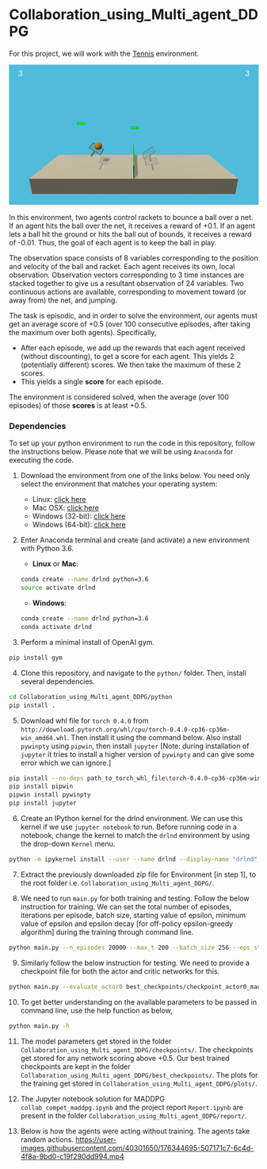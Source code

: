 # Collaboration_using_Multi_agent_DDPG

For this project, we will work with the [Tennis](https://github.com/Unity-Technologies/ml-agents/blob/master/docs/Learning-Environment-Examples.md#tennis) environment.

<img src="docs/description.gif">

In this environment, two agents control rackets to bounce a ball over a net. If an agent hits the ball over the net, it receives a reward of +0.1.  If an agent lets a ball hit the ground or hits the ball out of bounds, it receives a reward of -0.01.  Thus, the goal of each agent is to keep the ball in play.

The observation space consists of 8 variables corresponding to the position and velocity of the ball and racket. Each agent receives its own, local observation. Observation vectors corresponding to 3 time instances are stacked together to give us a resultant observation of 24 variables. Two continuous actions are available, corresponding to movement toward (or away from) the net, and jumping. 

The task is episodic, and in order to solve the environment, our agents must get an average score of +0.5 (over 100 consecutive episodes, after taking the maximum over both agents). Specifically,

- After each episode, we add up the rewards that each agent received (without discounting), to get a score for each agent. This yields 2 (potentially different) scores. We then take the maximum of these 2 scores.
- This yields a single **score** for each episode.

The environment is considered solved, when the average (over 100 episodes) of those **scores** is at least +0.5.

### Dependencies

To set up your python environment to run the code in this repository, follow the instructions below. Please note that we will be using `Anaconda`
for executing the code. 

1. Download the environment from one of the links below.  You need only select the environment that matches your operating system:
    - Linux: [click here](https://s3-us-west-1.amazonaws.com/udacity-drlnd/P3/Tennis/Tennis_Linux.zip)
    - Mac OSX: [click here](https://s3-us-west-1.amazonaws.com/udacity-drlnd/P3/Tennis/Tennis.app.zip)
    - Windows (32-bit): [click here](https://s3-us-west-1.amazonaws.com/udacity-drlnd/P3/Tennis/Tennis_Windows_x86.zip)
    - Windows (64-bit): [click here](https://s3-us-west-1.amazonaws.com/udacity-drlnd/P3/Tennis/Tennis_Windows_x86_64.zip)

2. Enter Anaconda terminal and create (and activate) a new environment with Python 3.6.

	- __Linux__ or __Mac__: 
	```bash
	conda create --name drlnd python=3.6
	source activate drlnd
	```
	- __Windows__: 
	```bash
	conda create --name drlnd python=3.6 
	conda activate drlnd
	```
	  
3. Perform a minimal install of OpenAI gym.
  ```bash
  pip install gym
  ```

4. Clone this repository, and navigate to the `python/` folder.  Then, install several dependencies.
  ```bash
  cd Collaboration_using_Multi_agent_DDPG/python
  pip install .
  ```
5. Download whl file for `torch 0.4.0` from `http://download.pytorch.org/whl/cpu/torch-0.4.0-cp36-cp36m-win_amd64.whl`. Then install it using the command below. Also install `pywinpty` using `pipwin`, then install `jupyter` [Note: during installation of `jupyter` it tries to install a higher version of `pywinpty` and can give some error which we can ignore.]
  ```bash
  pip install --no-deps path_to_torch_whl_file\torch-0.4.0-cp36-cp36m-win_amd64.whl
  pip install pipwin
  pipwin install pywinpty
  pip install jupyter
  ```
6. Create an IPython kernel for the drlnd environment. We can use this kernel if we use `jupyter notebook` to run. Before running code in a notebook, change the kernel to match the `drlnd` environment by using the drop-down `Kernel` menu.
  ```bash
  python -m ipykernel install --user --name drlnd --display-name "drlnd"
  ```

7. Extract the previously downloaded zip file for Environment [in step 1], to the root folder i.e. `Collaboration_using_Multi_agent_DDPG/`.

8. We need to run `main.py` for both training and testing. Follow the below instruction for training. We can set the total number of episodes, iterations per episode, batch size, starting value of epsilon, minimum value of epsilon and epsilon decay [for off-policy epsilon-greedy algorithm] during the training through command line. 
  ```bash
  python main.py --n_episodes 20000 --max_t 200 --batch_size 256 --eps_start 1 --eps_end 0.01 --eps_decay 0.995
  ```

9. Similarly follow the below instruction for testing. We need to provide a checkpoint file for both the actor and critic networks for this. 
  ```bash
  python main.py --evaluate_actor0 best_checkpoints/checkpoint_actor0_maddpg.pth --evaluate_critic0 best_checkpoints/checkpoint_critic0_maddpg.pth --evaluate_actor1 best_checkpoints/checkpoint_actor1_maddpg.pth --evaluate_critic1 best_checkpoints/checkpoint_critic1_maddpg.pth
  ```

10. To get better understanding on the available parameters to be passed in command line, use the help function as below, 
  ```bash
  python main.py -h
  ```
11. The model parameters get stored in the folder `Collaboration_using_Multi_agent_DDPG/checkpoints/`. The checkpoints get stored for any network scoring above +0.5. Our best trained checkpoints are kept in the folder `Collaboration_using_Multi_agent_DDPG/best_checkpoints/`. The plots for the training get stored in `Collaboration_using_Multi_agent_DDPG/plots/`.

12. The Jupyter notebook solution for MADDPG `collab_compet_maddpg.ipynb` and the project report `Report.ipynb` are present in the folder `Collaboration_using_Multi_agent_DDPG/report/`.

13. Below is how the agents were acting without training. The agents take random actions. 
https://user-images.githubusercontent.com/40301650/176344695-507171c7-6c4d-4f8a-9bd0-c19f290dd994.mp4




